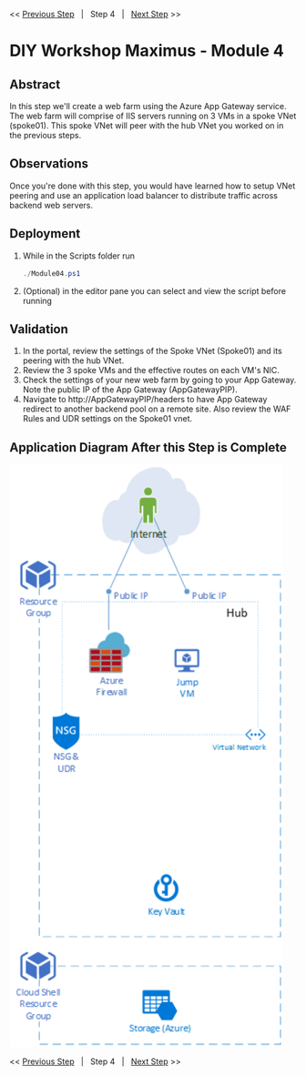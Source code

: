 << [Previous Step][Prev]&nbsp;&nbsp;&nbsp;|&nbsp;&nbsp;&nbsp;Step 4&nbsp;&nbsp;&nbsp;|&nbsp;&nbsp;&nbsp;[Next Step][Next] >> 

# DIY Workshop Maximus - Module 4

## Abstract
In this step we'll create a web farm using the Azure App Gateway service. The web farm will comprise of IIS servers running on 3 VMs in a spoke VNet (spoke01). This spoke VNet will peer with the hub VNet you worked on in the previous steps.

## Observations
Once you're done with this step, you would have learned how to setup VNet peering and use an application load balancer to distribute traffic across backend web servers. 

## Deployment
1. While in the Scripts folder run
   ```powershell
   ./Module04.ps1
   ```
2. (Optional) in the editor pane you can select and view the script before running

## Validation
1. In the portal, review the settings of the Spoke VNet (Spoke01) and its peering with the hub VNet.
2. Review the 3 spoke VMs and the effective routes on each VM's NIC.
3. Check the settings of your new web farm by going to your App Gateway. Note the public IP of the App Gateway (AppGatewayPIP).
4. Navigate to http://AppGatewayPIP/headers to have App Gateway redirect to another backend pool on a remote site.
Also review the WAF Rules and UDR settings on the Spoke01 vnet.

## Application Diagram After this Step is Complete
[![1]][1]

<< [Previous Step][Prev]&nbsp;&nbsp;&nbsp;|&nbsp;&nbsp;&nbsp;Step 4&nbsp;&nbsp;&nbsp;|&nbsp;&nbsp;&nbsp;[Next Step][Next] >> 

<!--Link References-->
[Prev]: ./Module03.md
[Next]: ./Module05.md

<!--Image References-->
[1]: ./Media/Step4.svg "As built diagram for step 4" 